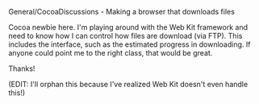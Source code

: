 General/CocoaDiscussions - Making a browser that downloads files

Cocoa newbie here. I'm playing around with the Web Kit framework and need to know how I can control how files are download (via FTP). This includes the interface, such as the estimated progress in downloading. If anyone could point me to the right class, that would be great.

Thanks!

(EDIT: I'll orphan this because I've realized Web Kit doesn't even handle this!)